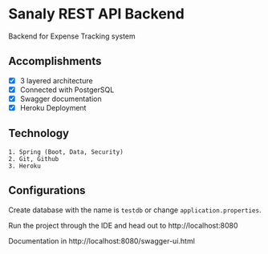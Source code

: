 
# Sanaly REST API Backend

Backend for Expense Tracking system
## Accomplishments
- [x] 3 layered architecture
- [x] Connected with PostgerSQL
- [x] Swagger documentation
- [x] Heroku Deployment

## Technology
    1. Spring (Boot, Data, Security)
    2. Git, Github
    3. Heroku

## Configurations

Create database with the name  is `testdb` or change `application.properties`.

Run the project through the IDE and head out to http://localhost:8080

Documentation in http://localhost:8080/swagger-ui.html

